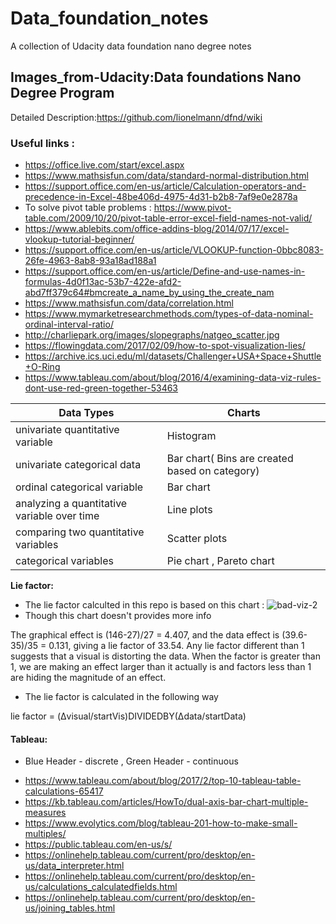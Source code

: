 # Data_foundation_notes
A collection of Udacity data foundation nano degree notes 
## Images_from-Udacity:Data foundations Nano Degree Program

Detailed Description:https://github.com/lionelmann/dfnd/wiki
### Useful links :
* https://office.live.com/start/excel.aspx
* https://www.mathsisfun.com/data/standard-normal-distribution.html 
* https://support.office.com/en-us/article/Calculation-operators-and-precedence-in-Excel-48be406d-4975-4d31-b2b8-7af9e0e2878a
* To solve pivot table problems : https://www.pivot-table.com/2009/10/20/pivot-table-error-excel-field-names-not-valid/
* https://www.ablebits.com/office-addins-blog/2014/07/17/excel-vlookup-tutorial-beginner/
* https://support.office.com/en-us/article/VLOOKUP-function-0bbc8083-26fe-4963-8ab8-93a18ad188a1
* https://support.office.com/en-us/article/Define-and-use-names-in-formulas-4d0f13ac-53b7-422e-afd2-abd7ff379c64#bmcreate_a_name_by_using_the_create_nam
* https://www.mathsisfun.com/data/correlation.html
* https://www.mymarketresearchmethods.com/types-of-data-nominal-ordinal-interval-ratio/
* http://charliepark.org/images/slopegraphs/natgeo_scatter.jpg
* https://flowingdata.com/2017/02/09/how-to-spot-visualization-lies/
* https://archive.ics.uci.edu/ml/datasets/Challenger+USA+Space+Shuttle+O-Ring
* https://www.tableau.com/about/blog/2016/4/examining-data-viz-rules-dont-use-red-green-together-53463

Data Types                                           | Charts
---------------------------------------------------- | -------------
 univariate quantitative variable                    |  Histogram
 univariate categorical data                         |  Bar chart( Bins are created based on category)
 ordinal categorical variable                        |  Bar chart
 analyzing a quantitative variable over time         |  Line plots
 comparing two quantitative variables                |  Scatter plots 
 categorical variables                               |  Pie chart , Pareto chart
 
 **Lie factor:**
 
- The lie factor calculted in this repo is based on this chart : ![bad-viz-2](https://user-images.githubusercontent.com/36688218/46714530-83d9d380-cc79-11e8-9a04-7abba03713ea.png) 
- Though this chart doesn't provides more info

The graphical effect is (146-27)/27 = 4.407, and the data effect is (39.6-35)/35 = 0.131, giving a lie factor of 33.54. Any lie factor different than 1 suggests that a visual is distorting the data. When the factor is greater than 1, we are making an effect larger than it actually is and factors less than 1 are hiding the magnitude of an effect.
- The lie factor is calculated in the following way

lie factor =  (Δvisual/startVis)DIVIDEDBY(Δdata/startData)

#### Tableau:
- Blue Header - discrete , Green Header - continuous 
* https://www.tableau.com/about/blog/2017/2/top-10-tableau-table-calculations-65417
* https://kb.tableau.com/articles/HowTo/dual-axis-bar-chart-multiple-measures
* https://www.evolytics.com/blog/tableau-201-how-to-make-small-multiples/
* https://public.tableau.com/en-us/s/
* https://onlinehelp.tableau.com/current/pro/desktop/en-us/data_interpreter.html
* https://onlinehelp.tableau.com/current/pro/desktop/en-us/calculations_calculatedfields.html
* https://onlinehelp.tableau.com/current/pro/desktop/en-us/joining_tables.html
           
           


 

